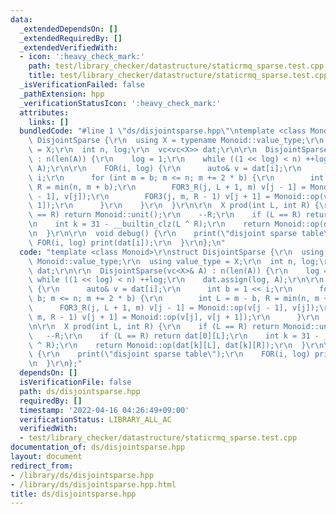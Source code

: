```yaml
---
data:
  _extendedDependsOn: []
  _extendedRequiredBy: []
  _extendedVerifiedWith:
  - icon: ':heavy_check_mark:'
    path: test/library_checker/datastructure/staticrmq_sparse.test.cpp
    title: test/library_checker/datastructure/staticrmq_sparse.test.cpp
  _isVerificationFailed: false
  _pathExtension: hpp
  _verificationStatusIcon: ':heavy_check_mark:'
  attributes:
    links: []
  bundledCode: "#line 1 \"ds/disjointsparse.hpp\"\ntemplate <class Monoid>\r\nstruct\
    \ DisjointSparse {\r\n  using X = typename Monoid::value_type;\r\n  using value_type\
    \ = X;\r\n  int n, log;\r\n  vc<vc<X>> dat;\r\n\r\n  DisjointSparse(vc<X>& A)\
    \ : n(len(A)) {\r\n    log = 1;\r\n    while ((1 << log) < n) ++log;\r\n    dat.assign(log,\
    \ A);\r\n\r\n    FOR(i, log) {\r\n      auto& v = dat[i];\r\n      int b = 1 <<\
    \ i;\r\n      for (int m = b; m <= n; m += 2 * b) {\r\n        int L = m - b,\
    \ R = min(n, m + b);\r\n        FOR3_R(j, L + 1, m) v[j - 1] = Monoid::op(v[j\
    \ - 1], v[j]);\r\n        FOR3(j, m, R - 1) v[j + 1] = Monoid::op(v[j], v[j +\
    \ 1]);\r\n      }\r\n    }\r\n  }\r\n\r\n  X prod(int L, int R) {\r\n    if (L\
    \ == R) return Monoid::unit();\r\n    --R;\r\n    if (L == R) return dat[0][L];\r\
    \n    int k = 31 - __builtin_clz(L ^ R);\r\n    return Monoid::op(dat[k][L], dat[k][R]);\r\
    \n  }\r\n\r\n  void debug() {\r\n    print(\"disjoint sparse table\");\r\n   \
    \ FOR(i, log) print(dat[i]);\r\n  }\r\n};\n"
  code: "template <class Monoid>\r\nstruct DisjointSparse {\r\n  using X = typename\
    \ Monoid::value_type;\r\n  using value_type = X;\r\n  int n, log;\r\n  vc<vc<X>>\
    \ dat;\r\n\r\n  DisjointSparse(vc<X>& A) : n(len(A)) {\r\n    log = 1;\r\n   \
    \ while ((1 << log) < n) ++log;\r\n    dat.assign(log, A);\r\n\r\n    FOR(i, log)\
    \ {\r\n      auto& v = dat[i];\r\n      int b = 1 << i;\r\n      for (int m =\
    \ b; m <= n; m += 2 * b) {\r\n        int L = m - b, R = min(n, m + b);\r\n  \
    \      FOR3_R(j, L + 1, m) v[j - 1] = Monoid::op(v[j - 1], v[j]);\r\n        FOR3(j,\
    \ m, R - 1) v[j + 1] = Monoid::op(v[j], v[j + 1]);\r\n      }\r\n    }\r\n  }\r\
    \n\r\n  X prod(int L, int R) {\r\n    if (L == R) return Monoid::unit();\r\n \
    \   --R;\r\n    if (L == R) return dat[0][L];\r\n    int k = 31 - __builtin_clz(L\
    \ ^ R);\r\n    return Monoid::op(dat[k][L], dat[k][R]);\r\n  }\r\n\r\n  void debug()\
    \ {\r\n    print(\"disjoint sparse table\");\r\n    FOR(i, log) print(dat[i]);\r\
    \n  }\r\n};"
  dependsOn: []
  isVerificationFile: false
  path: ds/disjointsparse.hpp
  requiredBy: []
  timestamp: '2022-04-16 04:26:49+09:00'
  verificationStatus: LIBRARY_ALL_AC
  verifiedWith:
  - test/library_checker/datastructure/staticrmq_sparse.test.cpp
documentation_of: ds/disjointsparse.hpp
layout: document
redirect_from:
- /library/ds/disjointsparse.hpp
- /library/ds/disjointsparse.hpp.html
title: ds/disjointsparse.hpp
---
```

